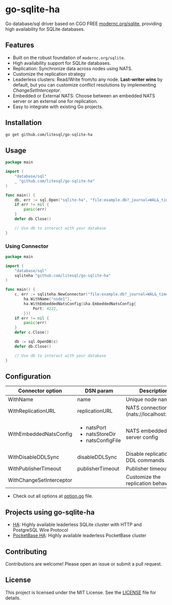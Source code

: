# go-sqlite-ha
Go database/sql driver based on CGO FREE [modernc.org/sqlite](modernc.org/sqlite), providing high availability for SQLite databases.

## Features

- Built on the robust foundation of `modernc.org/sqlite`.
- High availability support for SQLite databases.
- Replication: Synchronize data across nodes using NATS.
- Customize the replication strategy
- Leaderless clusters: Read/Write from/to any node. **Last-writer wins** by default, but you can customize conflict resolutions by implementing *ChangeSetInterceptor*.
- Embedded or External NATS: Choose between an embedded NATS server or an external one for replication.
- Easy to integrate with existing Go projects.

## Installation

```bash
go get github.com/litesql/go-sqlite-ha
```

## Usage

```go
package main

import (
    "database/sql"
    _ "github.com/litesql/go-sqlite-ha"
)

func main() {
    db, err := sql.Open("sqlite-ha", "file:example.db?_journal=WAL&_timeout=5000&replicationURL=nats://broker:4222&name=node0")
    if err != nil {
        panic(err)
    }
    defer db.Close()

    // Use db to interact with your database
}
```

### Using Connector

```go
package main

import (
    "database/sql"
    sqliteha "github.com/litesql/go-sqlite-ha"
)

func main() {
    c, err := sqliteha.NewConnector("file:example.db?_journal=WAL&_timeout=5000",
		ha.WithName("node1"),
		ha.WithEmbeddedNatsConfig(&ha.EmbeddedNatsConfig{
			Port: 4222,
		}))
	if err != nil {
		panic(err)
	}
	defer c.Close()

	db := sql.OpenDB(c)
	defer db.Close()

    // Use db to interact with your database
}
```

## Configuration

| Connector option | DSN param | Description | Default |
|------------------|-----------|-------------|---------|
| WithName | name   | Unique node name | $HOSTNAME |
| WithReplicationURL| replicationURL | NATS connection URL. (nats://localhost:4222) | |
| WithEmbeddedNatsConfig | <ul><li>natsPort</li><li>natsStoreDir</li><li>natsConfigFile</li></ul> | NATS embedded server config |
| WithDisableDDLSync | disableDDLSync| Disable replication of DDL commands | | 
| WithPublisherTimeout | publisherTimeout | Publisher timeout | 15s |
| WithChangeSetInterceptor | | Customize the replication behaviour |

- Check out all options at [option.go](https://github.com/litesql/go-ha/blob/main/option.go) file.

## Projects using go-sqlite-ha

- [HA](https://github.com/litesql/ha): Highly available leaderless SQLite cluster with HTTP and PostgreSQL Wire Protocol
- [PocketBase HA](https://github.com/litesql/pocketbase-ha): Highly available leaderless PocketBase cluster 

## Contributing

Contributions are welcome! Please open an issue or submit a pull request.

## License

This project is licensed under the MIT License. See the [LICENSE](LICENSE) file for details.
